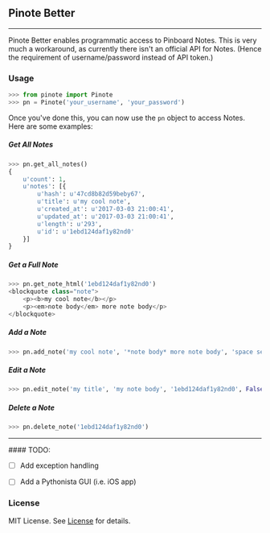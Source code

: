 ## Pinote Better
<hr>

Pinote Better enables programmatic access to Pinboard Notes. This is very much a workaround, as currently there isn't an official API for Notes. (Hence the requirement of username/password instead of API token.)


### Usage
```python
>>> from pinote import Pinote
>>> pn = Pinote('your_username', 'your_password')
```

Once you've done this, you can now use the `pn` object to access Notes. Here are some examples:

##### Get All Notes
```python
>>> pn.get_all_notes()
{
    u'count': 1,
    u'notes': [{
        u'hash': u'47cd8b82d59beby67',
        u'title': u'my cool note',
        u'created_at': u'2017-03-03 21:00:41',
        u'updated_at': u'2017-03-03 21:00:41',
        u'length': u'293',
        u'id': u'1ebd124daf1y82nd0'
    }]
}
```

##### Get a Full Note
```python
>>> pn.get_note_html('1ebd124daf1y82nd0')
<blockquote class="note">
    <p><b>my cool note</b></p>
    <p><em>note body</em> more note body</p>
</blockquote>
```

##### Add a Note
```python
>>> pn.add_note('my cool note', '*note body* more note body', 'space separated tags', True, False)
```

##### Edit a Note
```python
>>> pn.edit_note('my title', 'my note body', '1ebd124daf1y82nd0', False)
```

##### Delete a Note
```python
>>> pn.delete_note('1ebd124daf1y82nd0')
```

<hr>
#### TODO:

- [ ] Add exception handling
- [ ] Add a Pythonista GUI (i.e. iOS app)


### License
MIT License. See [License](<LICENSE>) for details.
